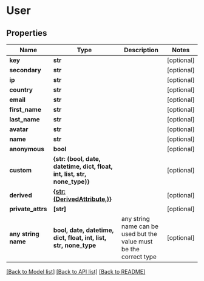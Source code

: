 # User


## Properties
Name | Type | Description | Notes
------------ | ------------- | ------------- | -------------
**key** | **str** |  | [optional] 
**secondary** | **str** |  | [optional] 
**ip** | **str** |  | [optional] 
**country** | **str** |  | [optional] 
**email** | **str** |  | [optional] 
**first_name** | **str** |  | [optional] 
**last_name** | **str** |  | [optional] 
**avatar** | **str** |  | [optional] 
**name** | **str** |  | [optional] 
**anonymous** | **bool** |  | [optional] 
**custom** | **{str: (bool, date, datetime, dict, float, int, list, str, none_type)}** |  | [optional] 
**derived** | [**{str: (DerivedAttribute,)}**](DerivedAttribute.md) |  | [optional] 
**private_attrs** | **[str]** |  | [optional] 
**any string name** | **bool, date, datetime, dict, float, int, list, str, none_type** | any string name can be used but the value must be the correct type | [optional]

[[Back to Model list]](../README.md#documentation-for-models) [[Back to API list]](../README.md#documentation-for-api-endpoints) [[Back to README]](../README.md)


